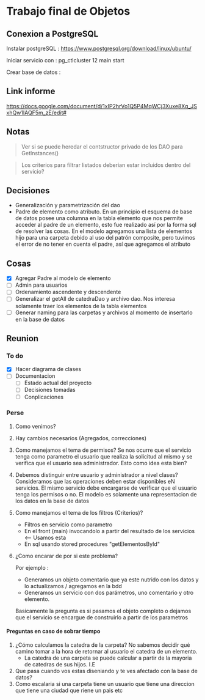 # Trabajo final de Objetos

## Conexion a PostgreSQL

Instalar postgreSQL : https://www.postgresql.org/download/linux/ubuntu/

Iniciar servicio con :     pg_ctlcluster 12 main start

Crear base de datos :

## Link informe

https://docs.google.com/document/d/1xIP2hrVo1Q5P4MqWCj3Xuxe8Xq_JSxhQw1IAQF5m_zE/edit#

## Notas

> Ver si se puede heredar el contstructor privado de los DAO para GetInstances()

> Los criterios para filtrar listados deberian estar incluidos dentro del servicio?

## Decisiones

* Generalización y parametrización del dao
* Padre de elemento como atributo. En un principio el esquema de base de datos posee una columna en la tabla elemento que nos permite acceder al padre de un elemento, esto fue realizado así por la forma sql de resolver las cosas. En el modelo agregamos una lista de elementos hijo para una carpeta debido al uso del patrón composite, pero tuvimos el error de no tener en cuenta el padre, así que agregamos el atributo

## Cosas

- [X] Agregar Padre al modelo de elemento
- [ ] Admin para usuarios
- [ ] Ordenamiento ascendente y descendente
- [ ] Generalizar el getAll de catedraDao y archivo dao. Nos interesa solamente traer los elementos de la tabla elementos
- [ ] Generar naming para las carpetas y archivos al momento de insertarlo en la base de datos 

## Reunion

### To do

- [X] Hacer diagrama de clases
- [ ] Documentacion
    - [ ] Estado actual del proyecto
    - [ ] Decisiones tomadas 
    - [ ] Conplicaciones

### Perse


1. Como venimos?
1. Hay cambios necesarios (Agregados, correcciones)
1. Como manejamos el tema de permisos? Se nos ocurre que el servicio tenga como parametro el usuario que realiza la solicitud al mismo y se verifica que el usuario sea administrador. Esto como idea esta bien?
1. Debemos distinguir entre usuario y administrador a nivel clases? Consideramos que las operaciones deben estar disponibles eN servicios. El mismo servicio debe encargarse de verificar que el usuario tenga los permisos o no. El modelo es solamente una representacion de los datos en la base de datos
1. Como manejamos el tema de los filtros (Criterios)?
    * Filtros en servicio como parametro
    * En el front (main) invocandolo a partir del resultado de los servicios <-- Usamos esta
    * En sql usando stored procedures "getElementosById"
1. ¿Como encarar de por si este problema? 
    
    Por ejemplo :
    
    * Generamos un objeto comentario que ya este nutrido con los datos y lo actualizamos / agregamos en la bdd
    * Generamos un servicio con dos parámetros, uno comentario y otro elemento.

    Basicamente la pregunta es si pasamos el objeto completo o dejamos que el servicio se encargue de construirlo a partir de los parametros


#### Preguntas en caso de sobrar tiempo

1. ¿Cómo calculamos la catedra de la carpeta?
No sabemos decidir qué camino tomar a la hora de retornar al usuario el catedra de un elemento. 
    * La catedra de una carpeta se puede calcular a partir de la mayoria de catedras de sus hijos. I.E
2. Que pasa cuando vos estas diseniando y te ves afectado con la base de datos? 
3. Como escalaria si una carpeta tiene un usuario que tiene una direccion que tiene una ciudad que riene un pais etc
